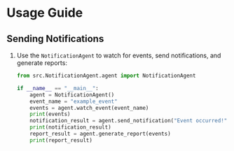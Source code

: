 
# Usage Guide

## Sending Notifications

1. Use the `NotificationAgent` to watch for events, send notifications, and generate reports:

   ```python
   from src.NotificationAgent.agent import NotificationAgent

   if __name__ == "__main__":
       agent = NotificationAgent()
       event_name = "example_event"
       events = agent.watch_event(event_name)
       print(events)
       notification_result = agent.send_notification("Event occurred!")
       print(notification_result)
       report_result = agent.generate_report(events)
       print(report_result)
   ```
